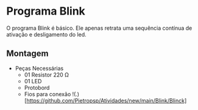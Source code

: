 
# Programa Blink
O programa Blink é básico. Ele apenas retrata uma sequência contínua de ativação e desligamento do led.
## Montagem
* Peças Necessárias
  * 01 Resistor 220 Ω
  * 01 LED
  * Protobord
  * Fios para conexão
!(.)[https://github.com/Pietropsp/Atividades/new/main/Blink/Blinck]
